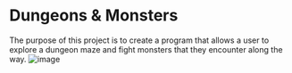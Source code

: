 # Dungeons & Monsters
The purpose of this project is to create a program that allows a user to explore a dungeon maze and fight monsters that they encounter along the way.
![image](https://user-images.githubusercontent.com/98360493/177692748-5efdc6b0-9f23-4009-80ff-03e6b896f687.png)
